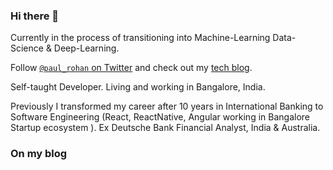 ### Hi there 👋

Currently in the process of transitioning into Machine-Learning Data-Science & Deep-Learning.

Follow [`@paul_rohan` on Twitter](https://twitter.com/paulr_rohan) and check out my [tech blog](https://medium.com/@paulrohan).

Self-taught Developer. Living and working in Bangalore, India.

Previously I transformed my career after 10 years in International Banking to Software Engineering (React, ReactNative, Angular working in Bangalore Startup ecosystem ). Ex Deutsche Bank Financial Analyst, India & Australia.

### On my blog

<!-- blog starts -->

<!--
**rohan-paul/rohan-paul** is a ✨ _special_ ✨ repository because its `README.md` (this file) appears on your GitHub profile.

Here are some ideas to get you started:

- 🔭 I’m currently working on ...
- 🌱 I’m currently learning ...
- 👯 I’m looking to collaborate on ...
- 🤔 I’m looking for help with ...
- 💬 Ask me about ...
- 📫 How to reach me: ...
- 😄 Pronouns: ...
- ⚡ Fun fact: ...
-->
